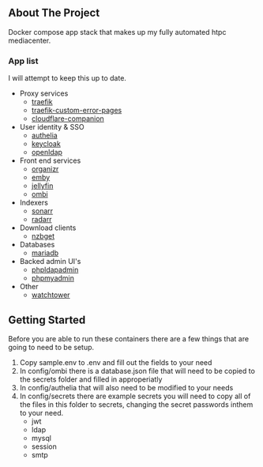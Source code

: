 ## About The Project

Docker compose app stack that makes up my fully automated htpc mediacenter.

### App list

I will attempt to keep this up to date.

- Proxy services
  - [traefik](https://hub.docker.com/_/traefik)
  - [traefik-custom-error-pages](https://hub.docker.com/r/guillaumebriday/traefik-custom-error-pages)
  - [cloudflare-companion](https://hub.docker.com/r/tiredofit/traefik-cloudflare-companion)
- User identity & SSO
  - [authelia](https://hub.docker.com/r/authelia/authelia)
  - [keycloak](https://hub.docker.com/r/jboss/keycloak)
  - [openldap](https://hub.docker.com/r/osixia/openldap)
- Front end services
  - [organizr](https://hub.docker.com/r/organizr/organizr)
  - [emby](https://hub.docker.com/r/emby/embyserver)
  - [jellyfin](https://hub.docker.com/r/hotio/jellyfin)
  - [ombi](https://hub.docker.com/r/hotio/ombi)
- Indexers
  - [sonarr](https://hub.docker.com/r/hotio/sonarr)
  - [radarr](https://hub.docker.com/r/hotio/radarr)
- Download clients
  - [nzbget](https://hub.docker.com/r/hotio/nzbget)
- Databases
  - [mariadb](https://hub.docker.com/_/mariadb)
- Backed admin UI's
  - [phpldapadmin](https://hub.docker.com/r/osixia/phpldapadmin)
  - [phpmyadmin](https://hub.docker.com/_/phpmyadmin)
- Other
  - [watchtower](https://hub.docker.com/r/v2tec/watchtower)

## Getting Started

Before you are able to run these containers there are a few things that are going to need to be setup.

1. Copy sample.env to .env and fill out the fields to your need
2. In config/ombi there is a database.json file that will need to be copied to the secrets folder and filled in approperiatly
3. In config/authelia that will also need to be modified to your needs
4. In config/secrets there are example secrets you will need to copy all of the files in this folder to secrets, changing the secret passwords inthem to your need.
   - jwt
   - ldap
   - mysql
   - session
   - smtp
